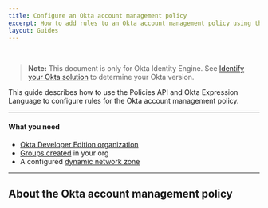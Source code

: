 ```yaml
---
title: Configure an Okta account management policy
excerpt: How to add rules to an Okta account management policy using the Policies API
layout: Guides
---
```


<ApiLifecycle access="ie" /><br>
<ApiLifecycle access="ea" />

> **Note:** This document is only for Okta Identity Engine. See [Identify your Okta solution](https://help.okta.com/okta_help.htm?type=oie&id=ext-oie-version) to determine your Okta version.

This guide describes how to use the Policies API and Okta Expression Language to configure rules for the Okta account management policy.

---

#### What you need

* [Okta Developer Edition organization](https://developer.okta.com/signup)
* [Groups created](/docs/reference/api/groups/) in your org
* A configured [dynamic network zone](https://help.okta.com/okta_help.htm?id=ext_Security_Network)

---

## About the Okta account management policy

